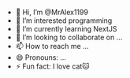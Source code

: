 - 👋 Hi, I’m @MrAlex1199
- 👀 I’m interested programming
- 🌱 I’m currently learning NextJS
- 💞️ I’m looking to collaborate on ...
- 📫 How to reach me ...
- 😄 Pronouns: ...
- ⚡ Fun fact: I love cat:cat:

<!---
MrAlex1199/MrAlex1199 is a ✨ special ✨ repository because its `README.md` (this file) appears on your GitHub profile.
You can click the Preview link to take a look at your changes.
--->
